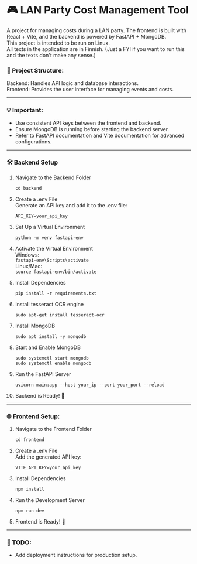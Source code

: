 # 🎮 LAN Party Cost Management Tool

A project for managing costs during a LAN party. The frontend is built with React + Vite, and the backend is powered by FastAPI + MongoDB.  
This project is intended to be run on Linux.  
All texts in the application are in Finnish. (Just a FYI if you want to run this and the texts don't make any sense.)

### 📂 Project Structure:

Backend: Handles API logic and database interactions.  
Frontend: Provides the user interface for managing events and costs.

---

### 💡 Important:

- Use consistent API keys between the frontend and backend.
- Ensure MongoDB is running before starting the backend server.
- Refer to FastAPI documentation and Vite documentation for advanced configurations.

---

### 🛠️ Backend Setup

1. Navigate to the Backend Folder

   `cd backend`

2. Create a .env File  
   Generate an API key and add it to the .env file:

   `API_KEY=your_api_key`

3. Set Up a Virtual Environment

   `python -m venv fastapi-env`

4. Activate the Virtual Environment  
   Windows:  
   `fastapi-env\Scripts\activate`  
   Linux/Mac:  
   `source fastapi-env/bin/activate`

5. Install Dependencies

   `pip install -r requirements.txt`

6. Install tesseract OCR engine 

   `sudo apt-get install tesseract-ocr`

7. Install MongoDB

   `sudo apt install -y mongodb`

8. Start and Enable MongoDB

   `sudo systemctl start mongodb`  
   `sudo systemctl enable mongodb`

9. Run the FastAPI Server

   `uvicorn main:app --host your_ip --port your_port --reload`

10. Backend is Ready! 🎉

---

### 🌐 Frontend Setup:

1. Navigate to the Frontend Folder

   `cd frontend`

2. Create a .env File  
   Add the generated API key:

   `VITE_API_KEY=your_api_key`

3. Install Dependencies

   `npm install`

4. Run the Development Server

   `npm run dev`

5. Frontend is Ready! 🎉

---

### 📝 TODO:

- Add deployment instructions for production setup.

